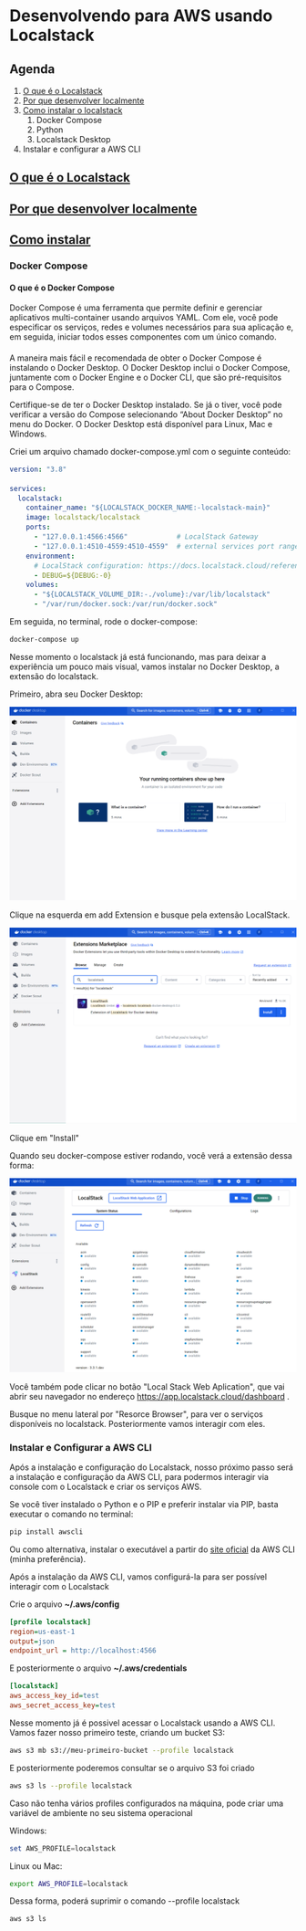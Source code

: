 # Desenvolvendo para AWS usando Localstack

## Agenda

1. [O que é o Localstack](#o-que-é-o-localstack)
1. [Por que desenvolver localmente](#porque-localmente)
1. [Como instalar o localstack](#como-instalar)
    1. Docker Compose
    1. Python
    1. Localstack Desktop
1. Instalar e configurar a AWS CLI


## [O que é o Localstack](#o-que-é-o-localstack)


## [Por que desenvolver localmente](#porque-localmente)


## [Como instalar](#como-instalar)

### Docker Compose

#### O que é o Docker Compose
Docker Compose é uma ferramenta que permite definir e gerenciar aplicativos multi-container usando arquivos YAML. Com ele, você pode especificar os serviços, redes e volumes necessários para sua aplicação e, em seguida, iniciar todos esses componentes com um único comando.

####
A maneira mais fácil e recomendada de obter o Docker Compose é instalando o Docker Desktop. 
O Docker Desktop inclui o Docker Compose, juntamente com o Docker Engine e o Docker CLI, que são pré-requisitos para o Compose.

Certifique-se de ter o Docker Desktop instalado. 
Se já o tiver, você pode verificar a versão do Compose selecionando “About Docker Desktop” no menu do Docker.
O Docker Desktop está disponível para Linux, Mac e Windows.

Criei um arquivo chamado docker-compose.yml com o seguinte conteúdo:

```yaml
version: "3.8"

services:
  localstack:
    container_name: "${LOCALSTACK_DOCKER_NAME:-localstack-main}"
    image: localstack/localstack
    ports:
      - "127.0.0.1:4566:4566"            # LocalStack Gateway
      - "127.0.0.1:4510-4559:4510-4559"  # external services port range
    environment:
      # LocalStack configuration: https://docs.localstack.cloud/references/configuration/
      - DEBUG=${DEBUG:-0}
    volumes:
      - "${LOCALSTACK_VOLUME_DIR:-./volume}:/var/lib/localstack"
      - "/var/run/docker.sock:/var/run/docker.sock"
```

Em seguida, no terminal, rode o docker-compose:

```bash
docker-compose up
```

Nesse momento o localstack já está funcionando, mas para deixar a experiência um pouco mais visual, vamos instalar no Docker Desktop, a extensão do localstack.

Primeiro, abra seu Docker Desktop:

![Docker Desktop](/doc/images/docker-desktop.png "Docker Desktop")

Clique na esquerda em add Extension e busque pela extensão LocalStack.

![Extensão Localstack](/doc/images/extensao-local-stack.png "Extensão Localstack")

Clique em "Install"


Quando seu docker-compose estiver rodando, você verá a extensão dessa forma:

![Extensão Localstack Rodando](/doc/images/extensao-local-stack-rodando.png "Extensão Localstack Rodando")

Você também pode clicar no botão "Local Stack Web Aplication", que vai abrir seu navegador no endereço https://app.localstack.cloud/dashboard .

Busque no menu lateral por "Resorce Browser", para ver o serviços disponíveis no localstack. Posteriormente vamos interagir com eles.



### Instalar e Configurar a AWS CLI

Após a instalação e configuração do Localstack, nosso próximo passo será a instalação e configuração da AWS CLI, para podermos interagir via console com o Localstack e criar os serviços AWS.

Se você tiver instalado o Python e o PIP e preferir instalar via PIP, basta executar o comando no terminal:

```bash
pip install awscli
```

Ou como alternativa, instalar o executável a partir do [site oficial](https://docs.localstack.cloud/user-guide/integrations/aws-cli/#aws-cli) da AWS CLI (minha preferência).

Após a instalação da AWS CLI, vamos configurá-la para ser possível interagir com o Localstack

Crie o arquivo __~/.aws/config__

```ini
[profile localstack]
region=us-east-1
output=json
endpoint_url = http://localhost:4566
```

E posteriormente o arquivo __~/.aws/credentials__
 
```ini
[localstack]
aws_access_key_id=test
aws_secret_access_key=test
```

Nesse momento já é possivel acessar o Localstack usando  a AWS CLI. 
Vamos fazer nosso primeiro teste, criando um bucket S3:

```bash
aws s3 mb s3://meu-primeiro-bucket --profile localstack
```

E posteriormente poderemos consultar se o arquivo S3 foi criado
```bash
aws s3 ls --profile localstack
```

Caso não tenha vários profiles configurados na máquina, pode criar uma variável de ambiente no seu sistema operacional

Windows:
```powershell
set AWS_PROFILE=localstack
```

Linux ou Mac:

```bash
export AWS_PROFILE=localstack
```

Dessa forma, poderá suprimir o comando --profile localstack

```bash
aws s3 ls 
```

